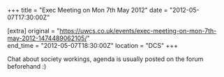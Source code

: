 +++
title = "Exec Meeting on Mon 7th May 2012"
date = "2012-05-07T17:30:00Z"

[extra]
original = "https://uwcs.co.uk/events/exec-meeting-on-mon-7th-may-2012-1474489062105/"    
end_time = "2012-05-07T18:30:00Z"
location = "DCS"
+++

Chat about society workings, agenda is usually posted on the forum beforehand :)

